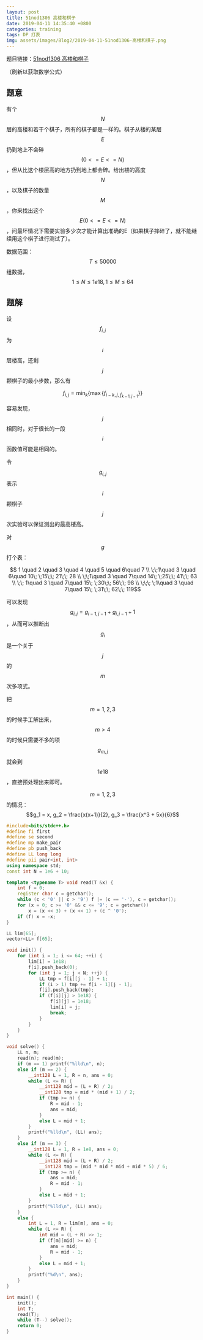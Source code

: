 ```yaml
---
layout: post
title: 51nod1306 高楼和棋子
date: 2019-04-11 14:35:40 +0800
categories: training
tags: DP 打表
img: assets/images/Blog2/2019-04-11-51nod1306-高楼和棋子.png
---
```


题目链接：[51nod1306 高楼和棋子][100]

（刷新以获取数学公式）

## **题意**

有个$$N$$层的高楼和若干个棋子，所有的棋子都是一样的。棋子从楼的某层$$E$$扔到地上不会碎$$(0 <= E <= N)$$，但从比这个楼层高的地方扔到地上都会碎。给出楼的高度$$N$$，以及棋子的数量$$M$$，你来找出这个$$E(0 <= E <= N)$$，问最坏情况下需要实验多少次才能计算出准确的E（如果棋子摔碎了，就不能继续用这个棋子进行测试了）。

数据范围：$$T≤50000$$组数据，$$1≤N≤1e18,1≤M≤64$$

## **题解**

设$$f_{i,j}​$$为$$i​$$层楼高，还剩$$j​$$颗棋子的最小步数，那么有

$$f_{i,j} = \min_k \{ \max\{ f_{i-k,j , \; f_{k-1,j-1}} \} \}​$$

容易发现，$$j$$相同时，对于很长的一段$$i$$函数值可能是相同的。

令$$g_{i,j}​$$表示$$i​$$颗棋子$$j​$$次实验可以保证测出的最高楼高。

对$$g​$$打个表：

$$ 1 \quad 2 \quad 3 \quad 4 \quad 5 \quad 6\quad 7 \\ \;\;1\quad 3 \quad 6\quad 10\; \;15\;\; 21\;\; 28 \\ \;\;1\quad 3 \quad 7\quad 14\; \;25\;\; 41\;\; 63 \\ \;\; 1\quad 3 \quad 7\quad 15\; \;30\;\; 56\;\; 98 \\ \;\;\; \;1\quad 3 \quad 7\quad 15\; \;31\;\; 62\;\; 119​$$

可以发现$$g_{i,j} = g_{i-1,j-1} + g_{i,j-1} + 1​$$，从而可以推断出$$g_i​$$是一个关于$$j​$$的$$m​$$次多项式。

把$$m=1,2,3​$$的时候手工解出来，$$m>4​$$的时候只需要不多的项$$g_{m,j}​$$就会到$$1e18​$$，直接预处理出来即可。

$$m=1,2,3$$的情况：$$g_1 = x, g_2 = \frac{x(x+1)}{2}, g_3 = \frac{x^3 + 5x}{6}$$

```cpp
#include<bits/stdc++.h>
#define fi first
#define se second
#define mp make_pair
#define pb push_back
#define LL long long
#define pii pair<int, int>
using namespace std;
const int N = 1e6 + 10;

template <typename T> void read(T &x) {
	int f = 0;
	register char c = getchar();
	while (c < '0' || c > '9') f |= (c == '-'), c = getchar();
	for (x = 0; c >= '0' && c <= '9'; c = getchar())
		x = (x << 3) + (x << 1) + (c ^ '0');
	if (f) x = -x;
}

LL lim[65];
vector<LL> f[65];

void init() {
	for (int i = 1; i <= 64; ++i) {
		lim[i] = 1e18;
		f[i].push_back(0);
		for (int j = 1; j < N; ++j) {
			LL tmp = f[i][j - 1] + 1;
			if (i > 1) tmp += f[i - 1][j - 1];
			f[i].push_back(tmp);
			if (f[i][j] > 1e18) {
				f[i][j] = 1e18;
				lim[i] = j;
				break;
			}
		}
	}
}

void solve() {
	LL n, m;
	read(n); read(m);
	if (m == 1) printf("%lld\n", n);
	else if (m == 2) {
		__int128 L = 1, R = n, ans = 0;
		while (L <= R) {
			__int128 mid = (L + R) / 2;
			__int128 tmp = mid * (mid + 1) / 2;
			if (tmp >= n) {
				R = mid - 1;
				ans = mid;
			}
			else L = mid + 1;
		}
		printf("%lld\n", (LL) ans);
	}
	else if (m == 3) {
		__int128 L = 1, R = 1e8, ans = 0;
		while (L <= R) {
			__int128 mid = (L + R) / 2;
			__int128 tmp = (mid * mid * mid + mid * 5) / 6;
			if (tmp >= n) {
				ans = mid;
				R = mid - 1;	
			}
			else L = mid + 1;
		}
		printf("%lld\n", (LL) ans);
	}
	else {
		int L = 1, R = lim[m], ans = 0;
		while (L <= R) {
			int mid = (L + R) >> 1;
			if (f[m][mid] >= n) {
				ans = mid;
				R = mid - 1;	
			}
			else L = mid + 1;
		}
		printf("%d\n", ans);
	}
}

int main() {
	init();
	int T;
	read(T);
	while (T--) solve();
	return 0;
}
```



[100]:<http://www.51nod.com/Challenge/Problem.html#!#problemId=1306>